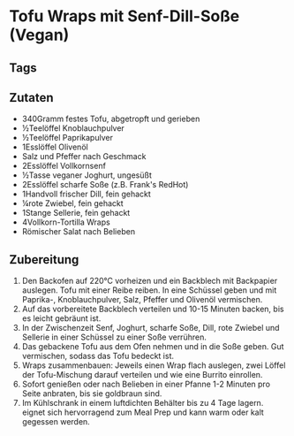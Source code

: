 # Tofu Wraps mit Senf-Dill-Soße (Vegan)

## Tags

## Zutaten
- 340Gramm festes Tofu, abgetropft und gerieben
- ½Teelöffel Knoblauchpulver
- ½Teelöffel Paprikapulver
- 1Esslöffel Olivenöl
- Salz und Pfeffer nach Geschmack
- 2Esslöffel Vollkornsenf
- ½Tasse veganer Joghurt, ungesüßt
- 2Esslöffel scharfe Soße (z.B. Frank's RedHot)
- 1Handvoll frischer Dill, fein gehackt
- ¼rote Zwiebel, fein gehackt
- 1Stange Sellerie, fein gehackt
- 4Vollkorn-Tortilla Wraps
- Römischer Salat nach Belieben

## Zubereitung
1. Den Backofen auf 220°C vorheizen und ein Backblech mit Backpapier auslegen. Tofu mit einer Reibe reiben. In eine Schüssel geben und mit Paprika-, Knoblauchpulver, Salz, Pfeffer und Olivenöl vermischen.
2. Auf das vorbereitete Backblech verteilen und 10-15 Minuten backen, bis es leicht gebräunt ist.
3. In der Zwischenzeit Senf, Joghurt, scharfe Soße, Dill, rote Zwiebel und Sellerie in einer Schüssel zu einer Soße verrühren.
4. Das gebackene Tofu aus dem Ofen nehmen und in die Soße geben. Gut vermischen, sodass das Tofu bedeckt ist.
5. Wraps zusammenbauen: Jeweils einen Wrap flach auslegen, zwei Löffel der Tofu-Mischung darauf verteilen und wie eine Burrito einrollen.
6. Sofort genießen oder nach Belieben in einer Pfanne 1-2 Minuten pro Seite anbraten, bis sie goldbraun sind.
7. Im Kühlschrank in einem luftdichten Behälter bis zu 4 Tage lagern. eignet sich hervorragend zum Meal Prep und kann warm oder kalt gegessen werden.

